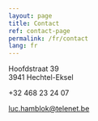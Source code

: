 ```yaml
---
layout: page
title: Contact
ref: contact-page
permalink: /fr/contact
lang: fr
---
```


Hoofdstraat 39  
3941 Hechtel-Eksel  

+32 468 23 24 07

[luc.hamblok@telenet.be](mailto:luc.hamblok@telenet.be)
